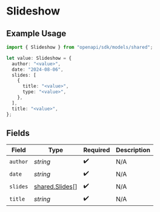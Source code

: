 # Slideshow

## Example Usage

```typescript
import { Slideshow } from "openapi/sdk/models/shared";

let value: Slideshow = {
  author: "<value>",
  date: "2024-08-06",
  slides: [
    {
      title: "<value>",
      type: "<value>",
    },
  ],
  title: "<value>",
};
```

## Fields

| Field                                                   | Type                                                    | Required                                                | Description                                             |
| ------------------------------------------------------- | ------------------------------------------------------- | ------------------------------------------------------- | ------------------------------------------------------- |
| `author`                                                | *string*                                                | :heavy_check_mark:                                      | N/A                                                     |
| `date`                                                  | *string*                                                | :heavy_check_mark:                                      | N/A                                                     |
| `slides`                                                | [shared.Slides](../../../sdk/models/shared/slides.md)[] | :heavy_check_mark:                                      | N/A                                                     |
| `title`                                                 | *string*                                                | :heavy_check_mark:                                      | N/A                                                     |